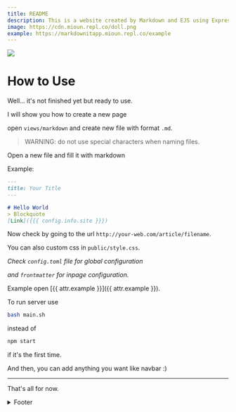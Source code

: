 ```yaml
---
title: README
description: This is a website created by Markdown and EJS using ExpressJS Server
image: https://cdn.mioun.repl.co/doll.png
example: https://markdownitapp.mioun.repl.co/example
---
```


<a href="https://repl.it/github/syrup/markdownitapp"><img src="https://img.shields.io/badge/Repl.it-FORK-brightgreen" /></a>

# How to Use
Well... it's not finished yet but ready to use.

I will show you how to create a new page

open `views/markdown`
and create new file with format `.md`.
> WARNING: do not use special characters when naming files.

Open a new file and fill it with markdown

Example:
```md
---
title: Your Title
---

# Hello World
> Blockquote
[Link]({{{ config.info.site }}})
```

Now check by going to the url `http://your-web.com/article/filename`.

You can also custom css in `public/style.css`.

*Check `config.toml` file for global configuration*

*and `frontmatter` for inpage configuration.*

Example open [{{ attr.example }}]({{ attr.example }}).

To run server use
```bash 
bash main.sh
```

instead of 

```bash
npm start
```

if it's the first time.

And then, you can add anything you want like navbar :)

---

That's all for now.

<details>
  <summary>Footer</summary>
  <div class="content">
    
> TODO:
>  1. [x] Create a routing system
>  2. [ ] Reach 10★ on Github


<a href="https://github.com/Syrup/ markdownitapp">Github</a>


> CREDITS:
> 1. [markdown-it](https://github.com/markdown-it/markdown-it)
> 2. [markdown-it-task-lists](https://github.com/revin/markdown-it-task-lists)
> 3. [highlight.js](https://github.com/highlightjs/highlight.js/)
> 4. [front-matter](https://github.com/jxson/front-matter)
> 5. [mustache](https://github.com/janl/mustache.js)
  </div>
</details>